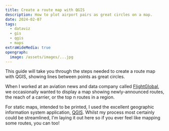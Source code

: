 ```yaml
---
title: Create a route map with QGIS
description: How to plot airport pairs as great circles on a map.
date: 2024-02-07
tags:
  - dataviz
  - gis
  - qgis
  - maps
extraWideMedia: true
opengraph:
  image: /assets/images/...jpg
---
```


This guide will take you through the steps needed to create a route map with QGIS, showing lines between points as great
circles.

When I worked at an aviation news and data company called [FlightGlobal](https://www.flightglobal.com/), we occasionally
wanted to display a map showing newly-announced routes, the reach of a carrier, or the top n routes in a region.

For static maps, intended to be printed, I used the excellent geographic information system application,
[QGIS](https://qgis.org/). Whilst my process most certainly could be streamlined, I'm laying it out here so if you ever
feel like mapping some routes, you can too!